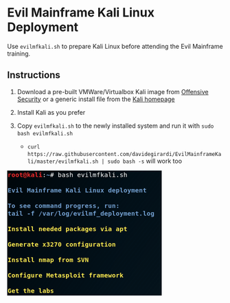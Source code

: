 # Evil Mainframe Kali Linux Deployment
Use `evilmfkali.sh` to prepare Kali Linux before attending the Evil Mainframe training.

## Instructions
 1. Download a pre-built VMWare/Virtualbox Kali image from [Offensive Security](https://www.offensive-security.com/kali-linux-vm-vmware-virtualbox-image-download/) or a generic install file from the [Kali homepage](https://www.kali.org/downloads/)

 2. Install Kali as you prefer

 3. Copy `evilmfkali.sh` to the newly installed system and run it with `sudo bash evilmfkali.sh`
    * `curl https://raw.githubusercontent.com/davidegirardi/EvilMainframeKali/master/evilmfkali.sh | sudo bash -s` will work too

![Deployment](https://raw.githubusercontent.com/davidegirardi/EvilMainframeKali/master/deployment.png)
